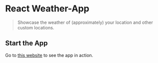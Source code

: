 # React Weather-App
> Showcase the weather of (approximately) your location and other custom  locations.

 ## Start the App
 Go to <a href="https://konradge.github.io/react-weather-app/">this website</a> to see the app in action.
